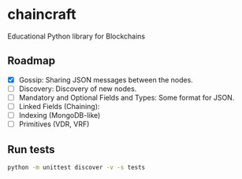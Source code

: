 # chaincraft
Educational Python library for Blockchains

## Roadmap

- [x] Gossip: Sharing JSON messages between the nodes.
- [ ] Discovery: Discovery of new nodes.
- [ ] Mandatory and Optional Fields and Types: Some format for JSON.
- [ ] Linked Fields (Chaining): 
- [ ] Indexing (MongoDB-like)
- [ ] Primitives (VDR, VRF)

## Run tests

```bash
python -m unittest discover -v -s tests
```
